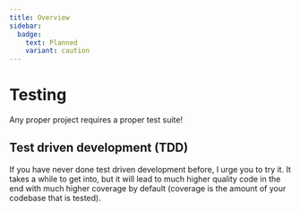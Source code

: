 ```yaml
---
title: Overview
sidebar:
  badge:
    text: Planned
    variant: caution
---
```


# Testing

Any proper project requires a proper test suite!

## Test driven development (TDD)

If you have never done test driven development before, I urge you to try it. It takes a while to get into, but it will lead to much higher quality code in the end with much higher coverage by default (coverage is the amount of your codebase that is tested).

